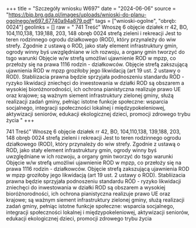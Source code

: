 +++
title = "Szczegóły wniosku W697"
date = "2024-06-06"
source = "https://bip.brg.gda.pl/images/uploads/wnioski-do-planu-ogolnego/w697_67740a94a879.pdf"
tags = ["wnioski-ogolne", "obręb: 0024"]
geolinks = []
raw = " 741 Treść” Wnoszę 6 objęcie działek rr 42, BO, 104,110,138, 139,188, 203, 148 obręb 0024 strefą zieleni i rekreacji Jest to teren rodzinnego ogrodu działkowego (ROD), który przynależy do wiw strefy. Zgodnie z ustawą o ROD, jako stały element infrastruktury gmin, ogrody winny byś uwzględniane w ich rozwoju, a organy gmin tworzyć do tsgo warunki Objęcie w/w strefą umożliwi ujawnienie ROD w mpzp, co przełoży się na prawa 1116 rodzin - działkowców. Objęcie strefą zakszującą ujawnienia ROD w mpzp groziłoby jego likwidacją (art 19 ust. 2 ustawy o ROD). Stabliizacia prawna będzie sprzyjała podnoszeniu standardu RÓD - ryzyko likwidacji zniechęci do inwestowania w działki ROD są obszarem a wysokiej bioróżnorodności, ich ochrona pianistyczna realizuje prawo UE oraz krajowe; są ważnym siement infrastruktury zielonej gminy, służą realizacji zadań gminy, pełniąc istotne funkcje społeczne: wsparcia socjalnego, integracji społeczności lokalnej i międzypokeleniowej, aktywizacji seniorów, edukacji ekologicznej dzieci, promocji zdrowego trybu życia "
+++


741 Treść” Wnoszę 6 objęcie działek rr 42, BO, 104,110,138, 139,188, 203, 148 obręb 0024 strefą zieleni i
rekreacji Jest to teren rodzinnego ogrodu działkowego (ROD), który przynależy do wiw strefy. Zgodnie
z ustawą o ROD, jako stały element infrastruktury gmin, ogrody winny byś uwzględniane w ich
rozwoju, a organy gmin tworzyć do tsgo warunki Objęcie w/w strefą umożliwi ujawnienie ROD w
mpzp, co przełoży się na prawa 1116 rodzin - działkowców. Objęcie strefą zakszującą ujawnienia ROD
w mpzp groziłoby jego likwidacją (art 19 ust. 2 ustawy o ROD). Stabliizacia prawna będzie sprzyjała
podnoszeniu standardu RÓD - ryzyko likwidacji zniechęci do inwestowania w działki ROD są
obszarem a wysokiej bioróżnorodności, ich ochrona pianistyczna realizuje prawo UE oraz krajowe; są
ważnym siement infrastruktury zielonej gminy, służą realizacji zadań gminy, pełniąc istotne funkcje
społeczne: wsparcia socjalnego, integracji społeczności lokalnej i międzypokeleniowej, aktywizacji
seniorów, edukacji ekologicznej dzieci, promocji zdrowego trybu życia



